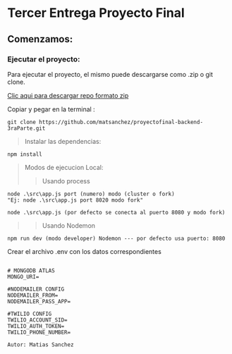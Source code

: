 # Tercer Entrega Proyecto Final

## Comenzamos:

### Ejecutar el proyecto:

Para ejecutar el proyecto, el mismo puede descargarse como .zip o git clone.

[Clic aqui para descargar repo formato zip](https://github.com/matsanchez/proyectofinal-backend-3raParte/archive/refs/heads/main.zip)

Copiar y pegar en la terminal :

```
git clone https://github.com/matsanchez/proyectofinal-backend-3raParte.git
```

> Instalar las dependencias:

```
npm install
```

> Modos de ejecucion Local:
>
> > Usando process

```
node .\src\app.js port (numero) modo (cluster o fork)
"Ej: node .\src\app.js port 8020 modo fork"

node .\src\app.js (por defecto se conecta al puerto 8080 y modo fork)
```

> > Usando Nodemon

```
npm run dev (modo developer) Nodemon --- por defecto usa puerto: 8080
```

Crear el archivo .env con los datos correspondientes

```

# MONGODB ATLAS
MONGO_URI=

#NODEMAILER CONFIG
NODEMAILER_FROM=
NODEMAILER_PASS_APP=

#TWILIO CONFIG
TWILIO_ACCOUNT_SID=
TWILIO_AUTH_TOKEN=
TWILIO_PHONE_NUMBER=
```

```
Autor: Matias Sanchez
```
